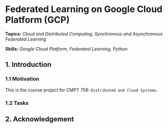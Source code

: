 # Federated Learning on Google Cloud Platform (GCP)

**Topics:** _Cloud and Distributed Computing_, _Synchronous and Asynchronous Federated Learning_

**Skills:** _Google Cloud Platform_, _Federated Learning_, _Python_

## 1. Introduction

### 1.1 Motivation

This is the course project for CMPT 756: `Distributed and Cloud Systems`.

### 1.2 Tasks

## 2. Acknowledgement

